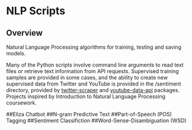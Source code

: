 # NLP Scripts

## Overview
Natural Language Processing algorithms for training, testing and saving models.

Many of the Python scripts involve command line arguments to read text files or retrieve text information from API requests. Supervised training samples are provided in some cases, and the ability to create new supervised data from Twitter and YouTube is provided in the /sentiment directory, provided by [twitter-scraper](https://github.com/bisguzar/twitter-scraper) and [youtube-data-api](https://github.com/mabrownnyu/youtube-data-api) packages.
Projects inspired by Introduction to Natural Language Processing coursework.

##Eliza Chatbot
##N-gram Predictive Text
##Part-of-Speech (POS) Tagging
##Sentiment Classifiction
##Word-Sense-Disambiguation (WSD)


